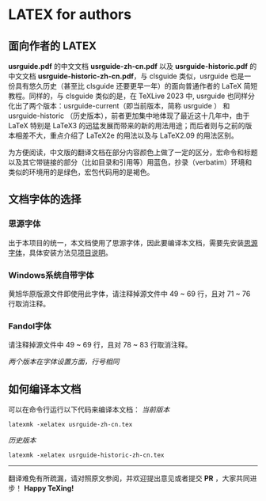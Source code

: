 # LATEX for authors
## 面向作者的 LATEX
**usrguide.pdf** 的中文文档 **usrguide-zh-cn.pdf** 以及 **usrguide-historic.pdf** 的中文文档 **usrguide-historic-zh-cn.pdf**，与 clsguide 类似，usrguide 也是一份具有悠久历史（甚至比 clsguide 还要更早一年）的面向普通作者的 LaTeX 简短教程。同样的，与 clsguide 类似的是，在 TeXLive 2023 中, usrguide 也同样分化出了两个版本：usrguide-current（即当前版本，简称 usrguide ） 和 usrguide-historic （历史版本），前者更加集中地体现了最近这十几年中，由于 LaTeX 特别是 LaTeX3 的迅猛发展而带来的新的用法用途；而后者则与之前的版本相差不大，重点介绍了 LaTeX2e 的用法以及与 LaTeX2.09 的用法区别。

为方便阅读，中文版的翻译文档在部分内容颜色上做了一定的区分，宏命令和标题以及其它带链接的部分（比如目录和引用等）用蓝色，抄录（verbatim）环境和类似的环境用的是绿色，宏包代码用的是褐色。

## 文档字体的选择
### 思源字体
出于本项目的统一，本文档使用了思源字体，因此要编译本文档，需要先安装[思源字体][1]，具体安装方法见[项目说明][2]。
### Windows系统自带字体
黄旭华原版源文件即使用此字体，请注释掉源文件中 49 ~ 69 行，且对 71 ~ 76 行取消注释。
### Fandol字体
请注释掉源文件中 49 ~ 69 行，且对 78 ~ 83 行取消注释。

*两个版本在字体设置方面，行号相同*

## 如何编译本文档
可以在命令行运行以下代码来编译本文档：
*当前版本*
```
latexmk -xelatex usrguide-zh-cn.tex
```

*历史版本*
```
latexmk -xelatex usrguide-historic-zh-cn.tex
```

---
翻译难免有所疏漏，请对照原文参阅，并欢迎提出意见或者提交 **PR** ，大家共同进步！
**Happy TeXing!**

[1]:https://texer.cn/wp-content/uploads/Source.rar
[2]:https://github.com/rockyzhz/latexdoc-chinese-translation#使用思源字体